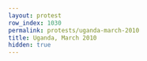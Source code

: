 ```yaml
---
layout: protest
row_index: 1030
permalink: protests/uganda-march-2010
title: Uganda, March 2010
hidden: true
---
```

